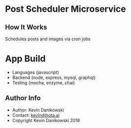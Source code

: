 # Post Scheduler Microservice

## How It Works

Schedules posts and images via cron jobs

# App Build
- Languages (javascript)
- Backend (node, express, mysql, graphql)
- Testing (mocha, enzyme, chai)

## Author Info
- Author: Kevin Danikowski
- Contact: kevind@ota.ai
- Copyright Kevin Danikowski 2018